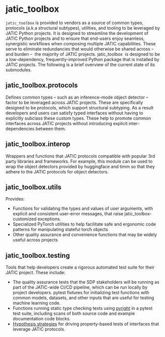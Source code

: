 # jatic_toolbox

`jatic_toolbox` is provided to vendors as a source of common types, protocols (a.k.a structural subtypes), utilities, and tooling to be leveraged by JATIC Python projects. It is designed to streamline the development of JATIC Python projects and to ensure that end-users enjoy seamless, synergistic workflows when composing multiple JATIC capabilities. These serve to eliminate redundancies that would otherwise be shared across – and burden –  the majority of JATIC projects. jatic_toolbox  is designed to be a low-dependency, frequently-improved Python package that is installed by JATIC projects. The following is a brief overview of the current state of its submodules.

## jatic_toolbox.protocols

Defines common types – such as an inference-mode object detector – factor to be leveraged across JATIC projects. These are specifically designed to be protocols, which support structural subtyping. As a result developers and users can satisfy typed interfaces without having to explicitly subclass these custom types. These help to promote common interfaces across JATIC projects without introducing explicit inter-dependencies between them.


## jatic_toolbox.interop

Wrappers and functions that JATIC protocols compatible with popular 3rd party libraries and frameworks. For example, this module can be used to wrap the object detectors provided by huggingface and timm so that they adhere to the JATIC protocols for object detectors.


## jatic_toolbox.utils

Provides:

- Functions for validating the types and values of user arguments, with explicit and consistent user-error messages, that raise jatic_toolbox-customized exceptions.
- Specialized PyTorch utilities to help facilitate safe and ergonomic code patterns for manipulating stateful torch objects
- Other quality assurance and convenience functions that may be widely useful across projects

## jatic_toolbox.testing

Tools that help developers create a rigorous automated test suite for their JATIC project. These include:

- The quality assurance tests that the SDP stakeholders will be running as part of the JATIC-wide CI/CD pipeline, which can be run locally by project developers.
pytest fixtures for initializing test functions with common models, datasets, and other inputs that are useful for testing machine learning code.
- Functions running static type checking tests using [pyright](https://github.com/microsoft/pyright) in a pytest test suite, including scans of both source code and example documentation code blocks.
- [Hypothesis strategies](https://hypothesis.readthedocs.io/en/latest/) for driving property-based tests of interfaces that leverage JATIC protocols.



